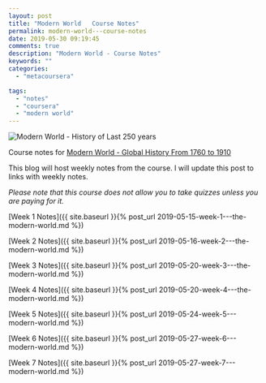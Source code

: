 ```yaml
---
layout: post
title: "Modern World   Course Notes"
permalink: modern-world---course-notes
date: 2019-05-30 09:19:45
comments: true
description: "Modern World - Course Notes"
keywords: ""
categories:
  - "metacoursera"

tags:
  - "notes"
  - "coursera"
  - "modern world"
---
```


![Modern World - History of Last 250 years](/images/modern-world.png)

Course notes for [Modern World - Global History From 1760 to 1910](https://www.coursera.org/learn/modern-world/)

This blog will host weekly notes from the course. I will update this post to links with weekly notes.

_Please note that this course does not allow you to take quizzes unless you are paying for it._

[Week 1 Notes]({{ site.baseurl }}{% post_url 2019-05-15-week-1---the-modern-world.md %})

[Week 2 Notes]({{ site.baseurl }}{% post_url  2019-05-16-week-2---the-modern-world.md %})

[Week 3 Notes]({{ site.baseurl }}{% post_url  2019-05-20-week-3---the-modern-world.md %})

[Week 4 Notes]({{ site.baseurl }}{% post_url  2019-05-20-week-4---the-modern-world.md %})

[Week 5 Notes]({{ site.baseurl }}{% post_url  2019-05-24-week-5---modern-world.md %})

[Week 6 Notes]({{ site.baseurl }}{% post_url  2019-05-27-week-6---modern-world.md %})

[Week 7 Notes]({{ site.baseurl }}{% post_url  2019-05-27-week-7---modern-world.md %})
